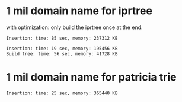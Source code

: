 # 1 mil domain name for iprtree
with optimization: only build the iprtree once at the end.
```
Insertion: time: 85 sec, memory: 237312 KB
```

```
Insertion: time: 19 sec, memory: 195456 KB
Build tree: time: 56 sec, memory: 41728 KB

```

# 1 mil domain name for patricia trie
```
Insertion: time: 25 sec, memory: 365440 KB
```
